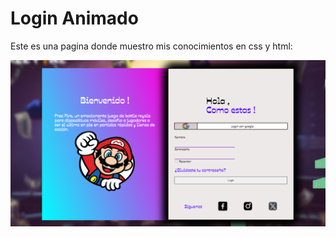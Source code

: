 # Login Animado

Este es una pagina donde muestro mis conocimientos en css y html:

![Texto alternativo](</imagenes/Captura%20de%20pantalla%20(6).png>)
